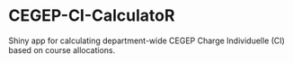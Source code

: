 # CEGEP-CI-CalculatoR
Shiny app for calculating department-wide CEGEP Charge Individuelle (CI) based on course allocations.
